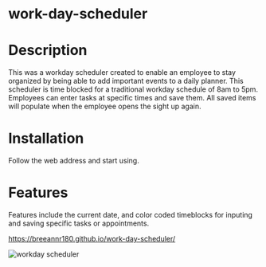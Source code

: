 # work-day-scheduler

# Description
This was a workday scheduler created to enable an employee to stay organized by being able to add important events to a daily planner. This scheduler is time blocked for a traditional workday schedule of 8am to 5pm. Employees can enter tasks at specific times and save them. All saved items will populate when the employee opens the sight up again.

# Installation
Follow the web address and start using.

# Features
Features include the current date, and color coded timeblocks for inputing and saving specific tasks or appointments.

https://breeannr180.github.io/work-day-scheduler/

![workday scheduler](https://user-images.githubusercontent.com/120619974/229603455-0b148609-138a-4601-bded-5ca5a03aeab3.png)
